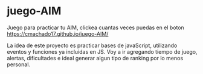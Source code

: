 # juego-AIM
Juego para practicar tu AIM, clickea cuantas veces puedas en el boton 
https://cmachado17.github.io/juego-AIM/

La idea de este proyecto es practicar bases de javaScript, utilizando eventos y funciones ya incluidas en JS. Voy a ir agregando tiempo
de juego, alertas, dificultades e ideal generar algun tipo de ranking por lo menos personal. 
